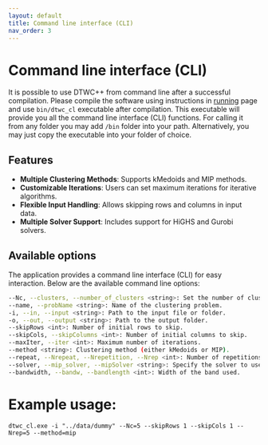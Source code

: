 ```yaml
---
layout: default
title: Command line interface (CLI)
nav_order: 3
---
```



# Command line interface (CLI)

It is possible to use DTWC++ from command line after a successful compilation. Please compile the software using instructions in [running](run.md) page and use `bin/dtwc_cl` executable after compilation. This executable will provide you all the command line interface (CLI) functions. For calling it from any folder you may add `/bin` folder into your path. Alternatively, you may just copy the executable into your folder of choice. 

## Features
- **Multiple Clustering Methods**: Supports kMedoids and MIP methods.
- **Customizable Iterations**: Users can set maximum iterations for iterative algorithms.
- **Flexible Input Handling**: Allows skipping rows and columns in input data.
- **Multiple Solver Support**: Includes support for HiGHS and Gurobi solvers.

## Available options

The application provides a command line interface (CLI) for easy interaction. Below are the available command line options:

```bash
--Nc, --clusters, --number_of_clusters <string>: Set the number of clusters in the format i..j or a single number i.
--name, --probName <string>: Name of the clustering problem.
-i, --in, --input <string>: Path to the input file or folder.
-o, --out, --output <string>: Path to the output folder.
--skipRows <int>: Number of initial rows to skip.
--skipCols, --skipColumns <int>: Number of initial columns to skip.
--maxIter, --iter <int>: Maximum number of iterations.
--method <string>: Clustering method (either kMedoids or MIP).
--repeat, --Nrepeat, --Nrepetition, --Nrep <int>: Number of repetitions for Kmedoids.
--solver, --mip_solver, --mipSolver <string>: Specify the solver to use.
--bandwidth, --bandw, --bandlength <int>: Width of the band used.
```


# Example usage: 

```
dtwc_cl.exe -i "../data/dummy" --Nc=5 --skipRows 1 --skipCols 1 --Nrep=5 --method=mip
```

